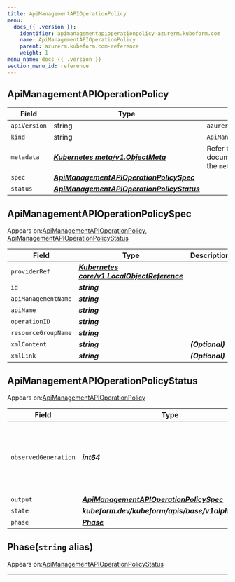 ```yaml
---
title: ApiManagementAPIOperationPolicy
menu:
  docs_{{ .version }}:
    identifier: apimanagementapioperationpolicy-azurerm.kubeform.com
    name: ApiManagementAPIOperationPolicy
    parent: azurerm.kubeform.com-reference
    weight: 1
menu_name: docs_{{ .version }}
section_menu_id: reference
---
```


## ApiManagementAPIOperationPolicy
| Field | Type | Description |
| ------ | ----- | ----------- |
| `apiVersion` | string | `azurerm.kubeform.com/v1alpha1` |
|    `kind` | string | `ApiManagementAPIOperationPolicy` |
| `metadata` | ***[Kubernetes meta/v1.ObjectMeta](https://kubernetes.io/docs/reference/generated/kubernetes-api/v1.13/#objectmeta-v1-meta)***|Refer to the Kubernetes API documentation for the fields of the `metadata` field.|
| `spec` | ***[ApiManagementAPIOperationPolicySpec](#apimanagementapioperationpolicyspec)***||
| `status` | ***[ApiManagementAPIOperationPolicyStatus](#apimanagementapioperationpolicystatus)***||
## ApiManagementAPIOperationPolicySpec

Appears on:[ApiManagementAPIOperationPolicy](#apimanagementapioperationpolicy), [ApiManagementAPIOperationPolicyStatus](#apimanagementapioperationpolicystatus)

| Field | Type | Description |
| ------ | ----- | ----------- |
| `providerRef` | ***[Kubernetes core/v1.LocalObjectReference](https://kubernetes.io/docs/reference/generated/kubernetes-api/v1.13/#localobjectreference-v1-core)***||
| `id` | ***string***||
| `apiManagementName` | ***string***||
| `apiName` | ***string***||
| `operationID` | ***string***||
| `resourceGroupName` | ***string***||
| `xmlContent` | ***string***| ***(Optional)*** |
| `xmlLink` | ***string***| ***(Optional)*** |
## ApiManagementAPIOperationPolicyStatus

Appears on:[ApiManagementAPIOperationPolicy](#apimanagementapioperationpolicy)

| Field | Type | Description |
| ------ | ----- | ----------- |
| `observedGeneration` | ***int64***| ***(Optional)*** Resource generation, which is updated on mutation by the API Server.|
| `output` | ***[ApiManagementAPIOperationPolicySpec](#apimanagementapioperationpolicyspec)***| ***(Optional)*** |
| `state` | ***kubeform.dev/kubeform/apis/base/v1alpha1.State***| ***(Optional)*** |
| `phase` | ***[Phase](#phase)***| ***(Optional)*** |
## Phase(`string` alias)

Appears on:[ApiManagementAPIOperationPolicyStatus](#apimanagementapioperationpolicystatus)

---
